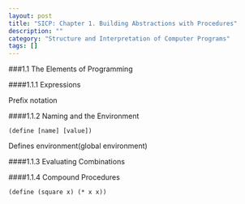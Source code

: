 ```yaml
---
layout: post
title: "SICP: Chapter 1. Building Abstractions with Procedures"
description: ""
category: "Structure and Interpretation of Computer Programs"
tags: []
---
```


###1.1 The Elements of Programming

####1.1.1 Expressions

Prefix notation

####1.1.2 Naming and the Environment

    (define [name] [value])

Defines environment(global environment)

####1.1.3 Evaluating Combinations

####1.1.4 Compound Procedures

    (define (square x) (* x x))
